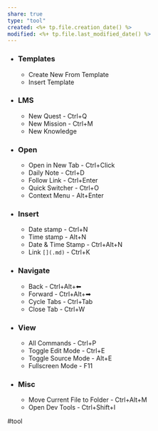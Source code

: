 ```yaml
---
share: true
type: "tool"
created: <%+ tp.file.creation_date() %> 
modified: <%+ tp.file.last_modified_date() %>
---
```

- ### Templates
	- Create New From Template
	- Insert Template
- ### LMS
	- New Quest - Ctrl+Q
	- New Mission - Ctrl+M
	- New Knowledge
- ### Open
	- Open in New Tab - Ctrl+Click
	- Daily Note - Ctrl+D
	- Follow Link - Ctrl+Enter
	- Quick Switcher - Ctrl+O
	- Context Menu - Alt+Enter
- ### Insert
	- Date stamp - Ctrl+N
	- Time stamp - Alt+N
	- Date & Time Stamp - Ctrl+Alt+N
	- Link ``[](.md)`` - Ctrl+K
- ### Navigate
	- Back - Ctrl+Alt+⬅
	- Forward - Ctrl+Alt+➡
	- Cycle Tabs - Ctrl+Tab
	- Close Tab - Ctrl+W
- ### View
	- All Commands - Ctrl+P
	- Toggle Edit Mode - Ctrl+E
	- Toggle Source Mode - Alt+E
	- Fullscreen Mode - F11
- ### Misc
	- Move Current File to Folder - Ctrl+Alt+M
	- Open Dev Tools - Ctrl+Shift+I



#tool